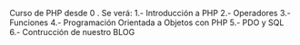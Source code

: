 Curso de PHP desde 0 .
Se verá:
  1.- Introducción a PHP
  2.- Operadores
  3.- Funciones
  4.- Programación Orientada a Objetos con PHP
  5.- PDO y SQL
  6.- Contrucción de nuestro BLOG
